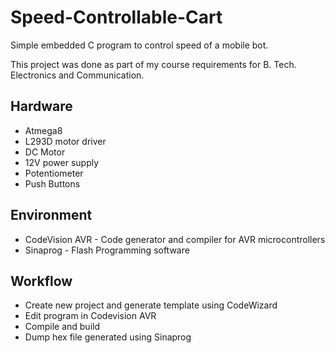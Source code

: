 # Speed-Controllable-Cart

Simple embedded C program to control speed of a mobile bot. 

This project was done as part of my course requirements for B. Tech. Electronics and Communication.

## Hardware
* Atmega8
* L293D motor driver
* DC Motor
* 12V power supply
* Potentiometer
* Push Buttons

## Environment
* CodeVision AVR - Code generator and compiler for AVR microcontrollers
* Sinaprog - Flash Programming software

## Workflow
* Create new project and generate template using CodeWizard
* Edit program in Codevision AVR
* Compile and build
* Dump hex file generated using Sinaprog
